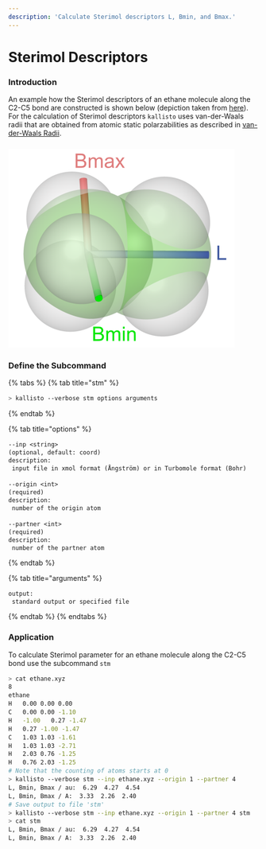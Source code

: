 ```yaml
---
description: 'Calculate Sterimol descriptors L, Bmin, and Bmax.'
---
```


# Sterimol Descriptors

### Introduction

An example how the Sterimol descriptors of an ethane molecule along the C2-C5 bond are constructed is shown below \(depiction taken from [here](https://github.com/bobbypaton/DBSTEP)\). For the calculation of Sterimol descriptors `kallisto` uses van-der-Waals radii that are obtained from atomic static polarzabilities as described in [van-der-Waals Radii](https://app.gitbook.com/@ehjc/s/kallisto/~/drafts/-MRAfxINKqRBUyA1POhp/features/vdw).

### 

![](../.gitbook/assets/sterimol_new.png)

### Define the Subcommand

{% tabs %}
{% tab title="stm" %}
```bash
> kallisto --verbose stm options arguments 
```
{% endtab %}

{% tab title="options" %}
```markup
--inp <string> 
(optional, default: coord)
description: 
 input file in xmol format (Ångström) or in Turbomole format (Bohr)
 
--origin <int>
(required)
description:
 number of the origin atom

--partner <int>
(required)
description:
 number of the partner atom
```
{% endtab %}

{% tab title="arguments" %}
```
output: 
 standard output or specified file
```
{% endtab %}
{% endtabs %}

### Application

To calculate Sterimol parameter for an ethane molecule along the C2-C5 bond use the subcommand `stm`

```bash
> cat ethane.xyz
8
ethane
H	0.00 0.00 0.00
C	0.00 0.00 -1.10
H	-1.00	0.27 -1.47
H	0.27 -1.00 -1.47
C	1.03 1.03 -1.61
H	1.03 1.03 -2.71
H	2.03 0.76 -1.25
H	0.76 2.03 -1.25
# Note that the counting of atoms starts at 0
> kallisto --verbose stm --inp ethane.xyz --origin 1 --partner 4
L, Bmin, Bmax / au:  6.29  4.27  4.54
L, Bmin, Bmax / A:  3.33  2.26  2.40
# Save output to file 'stm'
> kallisto --verbose stm --inp ethane.xyz --origin 1 --partner 4 stm
> cat stm
L, Bmin, Bmax / au:  6.29  4.27  4.54
L, Bmin, Bmax / A:  3.33  2.26  2.40
```



